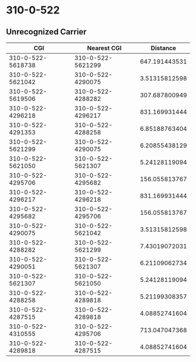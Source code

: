 # 310-0-522
## Unrecognized Carrier


| CGI | Nearest CGI | Distance |
|-----|-------------|----------|
| 310-0-522-5618738 | 310-0-522-5621299 | 647.191443531 |
| 310-0-522-5621042 | 310-0-522-4290075 | 3.51315812598 |
| 310-0-522-5619506 | 310-0-522-4288282 | 307.687800949 |
| 310-0-522-4296218 | 310-0-522-4296217 | 831.169931444 |
| 310-0-522-4291353 | 310-0-522-4288258 | 6.85188763404 |
| 310-0-522-5621299 | 310-0-522-4290075 | 6.20855438129 |
| 310-0-522-5621050 | 310-0-522-5621307 | 5.24128119094 |
| 310-0-522-4295706 | 310-0-522-4295682 | 156.055813767 |
| 310-0-522-4296217 | 310-0-522-4296218 | 831.169931444 |
| 310-0-522-4295682 | 310-0-522-4295706 | 156.055813767 |
| 310-0-522-4290075 | 310-0-522-5621042 | 3.51315812598 |
| 310-0-522-4288282 | 310-0-522-5621299 | 7.43019072031 |
| 310-0-522-4290051 | 310-0-522-5621307 | 6.21109062734 |
| 310-0-522-5621307 | 310-0-522-5621050 | 5.24128119094 |
| 310-0-522-4288258 | 310-0-522-4289818 | 5.21199308357 |
| 310-0-522-4287515 | 310-0-522-4289818 | 4.08852741604 |
| 310-0-522-4310555 | 310-0-522-4295706 | 713.047047368 |
| 310-0-522-4289818 | 310-0-522-4287515 | 4.08852741604 |
